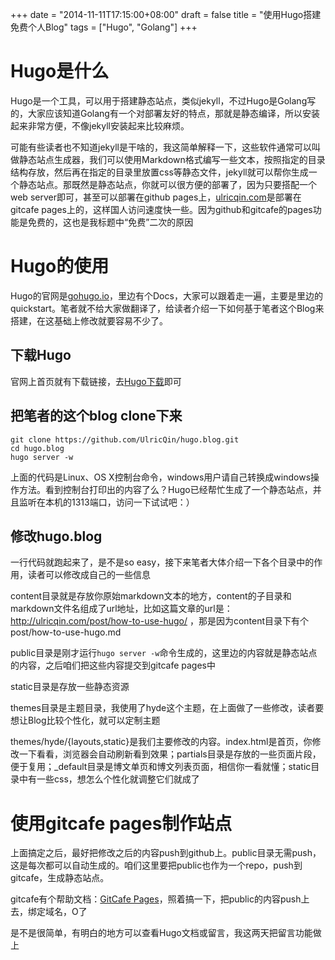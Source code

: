 +++
date = "2014-11-11T17:15:00+08:00"
draft = false
title = "使用Hugo搭建免费个人Blog"
tags = ["Hugo", "Golang"]
+++

# Hugo是什么

Hugo是一个工具，可以用于搭建静态站点，类似jekyll，不过Hugo是Golang写的，大家应该知道Golang有一个对部署友好的特点，那就是静态编译，所以安装起来非常方便，不像jekyll安装起来比较麻烦。

可能有些读者也不知道jekyll是干啥的，我这简单解释一下，这些软件通常可以叫做静态站点生成器，我们可以使用Markdown格式编写一些文本，按照指定的目录结构存放，然后再在指定的目录里放置css等静态文件，jekyll就可以帮你生成一个静态站点。那既然是静态站点，你就可以很方便的部署了，因为只要搭配一个web server即可，甚至可以部署在github pages上，[ulricqin.com](http://ulricqin.com)是部署在gitcafe pages上的，这样国人访问速度快一些。因为github和gitcafe的pages功能是免费的，这也是我标题中“免费”二次的原因

# Hugo的使用

Hugo的官网是[gohugo.io](http://gohugo.io/)，里边有个Docs，大家可以跟着走一遍，主要是里边的quickstart。笔者就不给大家做翻译了，给读者介绍一下如何基于笔者这个Blog来搭建，在这基础上修改就要容易不少了。

## 下载Hugo

官网上首页就有下载链接，去[Hugo下载](https://github.com/spf13/hugo/releases)即可

## 把笔者的这个blog clone下来

    git clone https://github.com/UlricQin/hugo.blog.git
    cd hugo.blog
    hugo server -w

上面的代码是Linux、OS X控制台命令，windows用户请自己转换成windows操作方法。看到控制台打印出的内容了么？Hugo已经帮忙生成了一个静态站点，并且监听在本机的1313端口，访问一下试试吧：）

## 修改hugo.blog

一行代码就跑起来了，是不是so easy，接下来笔者大体介绍一下各个目录中的作用，读者可以修改成自己的一些信息

content目录就是存放你原始markdown文本的地方，content的子目录和markdown文件名组成了url地址，比如这篇文章的url是：http://ulricqin.com/post/how-to-use-hugo/ ，那是因为content目录下有个post/how-to-use-hugo.md

public目录是刚才运行`hugo server -w`命令生成的，这里边的内容就是静态站点的内容，之后咱们把这些内容提交到gitcafe pages中

static目录是存放一些静态资源

themes目录是主题目录，我使用了hyde这个主题，在上面做了一些修改，读者要想让Blog比较个性化，就可以定制主题

themes/hyde/{layouts,static}是我们主要修改的内容。index.html是首页，你修改一下看看，浏览器会自动刷新看到效果；partials目录是存放的一些页面片段，便于复用；_default目录是博文单页和博文列表页面，相信你一看就懂；static目录中有一些css，想怎么个性化就调整它们就成了

# 使用gitcafe pages制作站点

上面搞定之后，最好把修改之后的内容push到github上。public目录无需push，这是每次都可以自动生成的。咱们这里要把public也作为一个repo，push到gitcafe，生成静态站点。

gitcafe有个帮助文档：[GitCafe Pages](https://gitcafe.com/GitCafe/Help/wiki/Pages-%E7%9B%B8%E5%85%B3%E5%B8%AE%E5%8A%A9#wiki)，照着搞一下，把public的内容push上去，绑定域名，O了

是不是很简单，有明白的地方可以查看Hugo文档或留言，我这两天把留言功能做上




